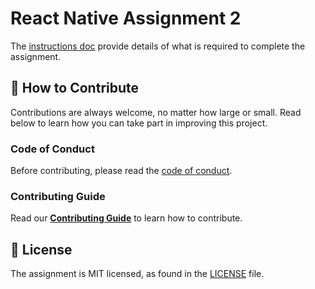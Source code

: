 # React Native Assignment 2

The [instructions doc](Instructions.md) provide details of what is required to complete the assignment.

## 👏 How to Contribute

Contributions are always welcome, no matter how large or small. Read below to learn how you can take part in improving this project.

### Code of Conduct

Before contributing, please read the [code of conduct](CODE_OF_CONDUCT.md).

### Contributing Guide

Read our [**Contributing Guide**](CONTRIBUTING.md) to learn how to
contribute.

## 📄 License

The assignment is MIT licensed, as found in the [LICENSE](LICENSE) file.
